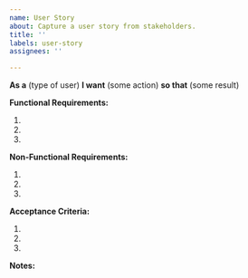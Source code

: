 ```yaml
---
name: User Story
about: Capture a user story from stakeholders.
title: ''
labels: user-story
assignees: ''

---
```


**As a** (type of user)
**I want** (some action)
**so that** (some result)

**Functional Requirements:**

1.
2.
3.

**Non-Functional Requirements:**

1.
2.
3.

**Acceptance Criteria:**

1.
2.
3.

**Notes:**

<!-- Here's a brief explanation of each field:

As a (type of user): This is the role that the stakeholder or user plays. It could be a developer, project manager, security team, etc.

I want (some action): This describes what the user wants to do. It should be a specific action or feature.

so that (some result): This is the reason or benefit that the user expects from performing the action.

Functional Requirements: Here, you list the functional requirements associated with the user story. These could be based on what you learned from the stakeholder interviews.

Non-Functional Requirements: Here, you list the non-functional requirements associated with the user story. These could be about the system's performance, security, usability, etc.

Acceptance Criteria: These are the conditions that must be met for the user story to be considered "done". It should clearly define the boundaries of the user story and help in testing.

Notes: This is for any additional information or details about the user story. -->